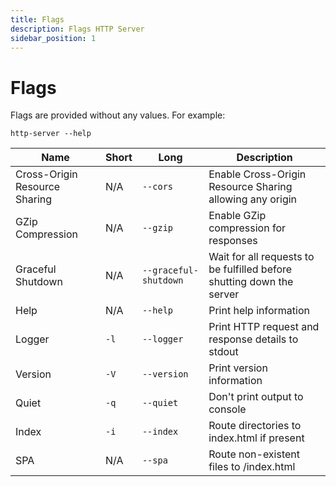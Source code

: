 ```yaml
---
title: Flags
description: Flags HTTP Server
sidebar_position: 1
---
```


# Flags

Flags are provided without any values. For example:

```
http-server --help
```

| Name                          | Short | Long                  | Description                                                           |
| ----------------------------- | ----- | --------------------- | --------------------------------------------------------------------- |
| Cross-Origin Resource Sharing | N/A   | `--cors`              | Enable Cross-Origin Resource Sharing allowing any origin              |
| GZip Compression              | N/A   | `--gzip`              | Enable GZip compression for responses                                 |
| Graceful Shutdown             | N/A   | `--graceful-shutdown` | Wait for all requests to be fulfilled before shutting down the server |
| Help                          | N/A   | `--help`              | Print help information                                                |
| Logger                        | `-l`  | `--logger`            | Print HTTP request and response details to stdout                     |
| Version                       | `-V`  | `--version`           | Print version information                                             |
| Quiet                         | `-q`  | `--quiet`             | Don't print output to console                                         |
| Index                         | `-i`  | `--index`             | Route directories to index.html if present                            |
| SPA                           | N/A   | `--spa`               | Route non-existent files to /index.html                               |
